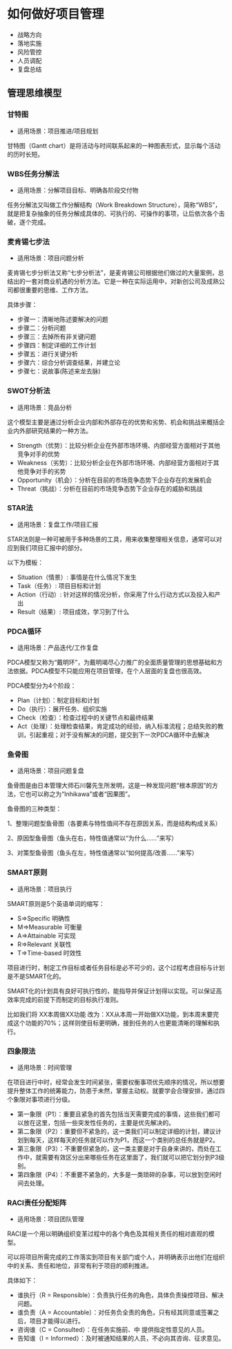# 如何做好项目管理

- 战略方向
- 落地实施
- 风险管控
- 人员调配
- 复盘总结

## 管理思维模型

### 甘特图

- 适用场景：项目推进/项目规划

甘特图（Gantt chart）是将活动与时间联系起来的一种图表形式，显示每个活动的历时长短。

### WBS任务分解法

- 适用场景：分解项目目标、明确各阶段交付物

任务分解法又叫做工作分解结构（Work Breakdown Structure），简称“WBS”，就是把复杂抽象的任务分解成具体的、可执行的、可操作的事项，让后依次各个击破，逐个完成。

### 麦肯锡七步法

- 适用场景：项目问题分析

麦肯锡七步分析法又称“七步分析法”，是麦肯锡公司根据他们做过的大量案例，总结出的一套对商业机遇的分析方法。它是一种在实际运用中，对新创公司及成熟公司都很重要的思维、工作方法。

具体步骤：

- 步骤一：清晰地陈述要解决的问题
- 步骤二：分析问题
- 步骤三：去掉所有非关键问题
- 步骤四：制定详细的工作计划
- 步骤五：进行关键分析
- 步骤六：综合分析调查结果，并建立论
- 步骤七：说故事(陈述来龙去脉)

### SWOT分析法

- 适用场景：竞品分析

这个模型主要是通过分析企业内部和外部存在的优势和劣势、机会和挑战来概括企业内外部研究结果的一种方法。

- Strength（优势）：比较分析企业在外部市场环境、内部经营方面相对于其他竞争对手的优势
- Weakness（劣势）：比较分析企业在外部市场环境、内部经营方面相对于其他竞争对手的劣势
- Opportunity（机会）：分析在目前的市场竞争态势下企业存在的发展机会
- Threat（挑战）：分析在目前的市场竞争态势下企业存在的威胁和挑战

### STAR法

- 适用场景：复盘工作/项目汇报


STAR法则是一种可被用于多种场景的工具，用来收集整理相关信息，通常可以对应到我们项目汇报中的部分。

以下为模板：

- Situation（情景）: 事情是在什么情况下发生
- Task（任务）: 项目目标和计划
- Action（行动）: 针对这样的情况分析，你采用了什么行动方式以及投入和产出
- Result（结果）: 项目成效，学习到了什么

### PDCA循环

- 适用场景：产品迭代/工作复盘

PDCA模型又称为“戴明环”，为戴明竭尽心力推广的全面质量管理的思想基础和方法依据。PDCA模型不只能应用在项目管理，在个人层面的复盘也很高效。

PDCA模型分为4个阶段：

- Plan（计划）：制定目标和计划
- Do（执行）：展开任务、组织实施
- Check（检查）：检查过程中的关键节点和最终结果
- Act（处理）：处理检查结果，肯定成功的经验，纳入标准流程；总结失败的教训，引起重视；对于没有解决的问题，提交到下一次PDCA循环中去解决

### 鱼骨图

- 适用场景：项目问题复盘

鱼骨图是由日本管理大师石川馨先生所发明，这是一种发现问题“根本原因”的方法，它也可以称之为“Inhikawa”或者“因果图”。

鱼骨图的三种类型：

1、整理问题型鱼骨图（各要素与特性值间不存在原因关系，而是结构构成关系）

2、原因型鱼骨图（鱼头在右，特性值通常以“为什么……”来写）

3、对策型鱼骨图（鱼头在左，特性值通常以“如何提高/改善……”来写）

### SMART原则

- 适用场景：项目执行

SMART原则是5个英语单词的缩写：

- S=>Specific 明确性
- M=>Measurable 可衡量
- A=>Attainable 可实现
- R=>Relevant 关联性
- T=>Time-based 时效性

项目进行时，制定工作目标或者任务目标是必不可少的，这个过程考虑目标与计划是不是SMART化的。

SMART化的计划具有良好可执行性的，能指导并保证计划得以实现。可以保证高效率完成的前提下而制定的目标执行准则。

比如我们将 XX本周做XX功能 改为：XX从本周一开始做XX功能，到本周末要完成这个功能的70%；这样则使目标更明确，接到任务的人也更能清晰的理解和执行。

### 四象限法

- 适用场景：时间管理

在项目进行中时，经常会发生时间紧张，需要权衡事项优先顺序的情况，所以想要提升整体工作的统筹能力，防患于未然，掌握主动权。就要学会合理安排，通过四个象限对事项进行分级。

- 第一象限（P1）：重要且紧急的首先包括当天需要完成的事情，这些我们都可以放在这里，包括一些突发性任务的，主要是优先解决的。
- 第二象限（P2）：重要但不紧急的，这一类我们可以制定详细的计划，建议计划到每天，这样每天的任务就可以作为P1，而这一个类别的总任务就是P2。
- 第三象限（P3）：不重要但紧急的，这一类主要是对于自身来讲的，而处在工作中，就需要有效区分出来哪些任务在这里面了，我们就可以把它划分到P3级别。
- 第四象限（P4）：不重要不紧急的，大多是一类琐碎的杂事，可以放到空闲时间去处理。

### RACI责任分配矩阵

- 适用场景：项目团队管理

RACI是一个用以明确组织变革过程中的各个角色及其相关责任的相对直观的模型。

可以将项目所需完成的工作落实到项目有关部门或个人，并明确表示出他们在组织中的关系、责任和地位，非常有利于项目的顺利推进。

具体如下：

- 谁执行（R = Responsible）：负责执行任务的角色，具体负责操控项目、解决问题。
- 谁负责（A = Accountable）：对任务负全责的角色，只有经其同意或签署之后，项目才能得以进行。
- 咨询谁（C = Consulted）：在任务实施前、中 提供指定性意见的人员。
- 告知谁（I = Informed）：及时被通知结果的人员，不必向其咨询、征求意见。